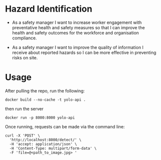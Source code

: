# Hazard Identification

* As a safety manager I want to increase worker engagement with preventative health and safety measures so that I can improve the health and safety outcomes for the workforce and organisation compliance.
 
* As a safety manager I want to improve the quality of information I receive about reported hazards so I can be more effective in preventing risks on site.

# Usage 

After pulling the repo, run the following: 

```
docker build --no-cache -t yolo-api .
```

then run the server

```
docker run -p 8000:8000 yolo-api
```

Once running, requests can be made via the command line:

```
curl -X 'POST' \                                                  
  'http://localhost:8000/detect/' \
  -H 'accept: application/json' \
  -H 'Content-Type: multipart/form-data' \
  -F 'file=@<path_to_image.jpg> '
```

